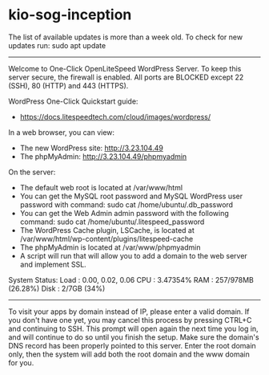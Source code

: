 # kio-sog-inception

The list of available updates is more than a week old.
To check for new updates run: sudo apt update

********************************************************************************

Welcome to One-Click OpenLiteSpeed WordPress Server.
To keep this server secure, the firewall is enabled.
All ports are BLOCKED except 22 (SSH), 80 (HTTP) and 443 (HTTPS).

WordPress One-Click Quickstart guide:
* https://docs.litespeedtech.com/cloud/images/wordpress/

In a web browser, you can view:   
* The new WordPress site: http://3.23.104.49
* The phpMyAdmin: http://3.23.104.49/phpmyadmin

On the server:
* The default web root is located at /var/www/html
* You can get the MySQL root password and MySQL WordPress user password with command:
   sudo cat /home/ubuntu/.db_password
* You can get the Web Admin admin password with the following command:
   sudo cat /home/ubuntu/.litespeed_password
* The WordPress Cache plugin, LSCache, is located at
   /var/www/html/wp-content/plugins/litespeed-cache
* The phpMyAdmin is located at /var/www/phpmyadmin
* A script will run that will allow you to add a domain to the web server and implement SSL.

System Status:
  Load : 0.00, 0.02, 0.06
  CPU  : 3.47354%
  RAM  : 257/978MB (26.28%)
  Disk : 2/7GB (34%)

********************************************************************************

To visit your apps by domain instead of IP, please enter a valid domain.
If you don't have one yet, you may cancel this process by pressing CTRL+C and continuing to SSH.
This prompt will open again the next time you log in, and will continue to do so until you finish the setup.
Make sure the domain's DNS record has been properly pointed to this server.
Enter the root domain only, then the system will add both the root domain and the www domain for you.